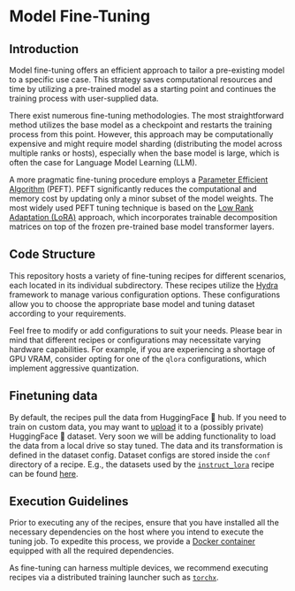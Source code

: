 # Model Fine-Tuning

## Introduction

Model fine-tuning offers an efficient approach to tailor a pre-existing model to a
specific use case. This strategy saves computational resources and time by utilizing a
pre-trained model as a starting point and continues the training process with user-supplied
data.

There exist numerous fine-tuning methodologies. The most straightforward method utilizes
the base model as a checkpoint and restarts the training process from this point. However,
this approach may be computationally expensive and might require model sharding
(distributing the model across multiple ranks or hosts), especially when the base model
is large, which is often the case for Language Model Learning (LLM).

A more pragmatic fine-tuning procedure employs a [Parameter Efficient Algorithm](https://github.com/huggingface/peft)
(PEFT). PEFT significantly reduces the computational and memory cost by updating only a minor
subset of the model weights. The most widely used PEFT tuning technique is based on the
[Low Rank Adaptation (LoRA)](https://arxiv.org/abs/2106.09685) approach, which incorporates
trainable decomposition matrices on top of the frozen pre-trained base model transformer layers.

## Code Structure

This repository hosts a variety of fine-tuning recipes for different scenarios, each located
in its individual subdirectory. These recipes utilize the [Hydra](https://github.com/facebookresearch/hydra)
framework to manage various configuration options. These configurations allow you to
choose the appropriate base model and tuning dataset according to your requirements.

Feel free to modify or add configurations to suit your needs. Please bear in mind
that different recipes or configurations may necessitate varying hardware capabilities.
For example, if you are experiencing a shortage of GPU VRAM, consider opting for one of
the `qlora` configurations, which implement aggressive quantization.

## Finetuning data

By default, the recipes pull the data from HuggingFace :hugs: hub. If you need to train on custom data,
you may want to [upload](https://huggingface.co/docs/datasets/upload_dataset) it to a (possibly private) HuggingFace
:hugs: dataset.
Very soon we will be adding functionality to load the data from a local drive so stay tuned.
The data and its transformation is defined in the dataset config. Dataset configs are stored inside the `conf` directory
of a recipe. E.g., the datasets used by the [`instruct_lora`](https://github.com/fw-ai/cookbook/tree/main/recipes/tune/instruct_lora)
recipe can be found [here](https://github.com/fw-ai/cookbook/tree/main/recipes/tune/instruct_lora/conf/data/dataset).

## Execution Guidelines

Prior to executing any of the recipes, ensure that you have installed all the necessary
dependencies on the host where you intend to execute the tuning job. To expedite this
process, we provide a [Docker container](https://github.com/fw-ai/cookbook/tree/main/recipes/docker/text)
equipped with all the required dependencies.

As fine-tuning can harness multiple devices, we recommend executing recipes via a distributed
training launcher such as [`torchx`](https://github.com/pytorch/torchx).
